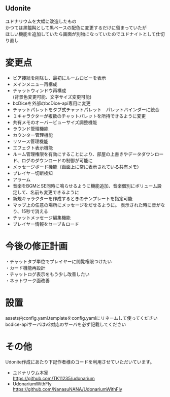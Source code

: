 

## Udonite

ユドナリウムを大幅に改造したもの  
かつては黒饂飩として黒ベースの配色に変更するだけに留まっていたが  
ほしい機能を追加していたら画面が別物になっていたのでユドナイトとして仕切り直し  

# 変更点
  
* ピア接続を削除し、最初にルームロビーを表示  
* メインメニュー再構成  
* チャットウィンドウ再構成  
(背景色変更可能、文字サイズ変更可能)  
* bcDiceを外部のbcDice-api専用に変更  
* チャットパレットをタブ式チャットパレット　パレットバインダーに統合  
* １キャラクターが複数のチャットパレットを所持できるように変更  
* 共有メモのオーバービューサイズ調整機能  
* ラウンド管理機能  
* カウンター管理機能  
* リソース管理機能  
* エフェクト表示機能  
* ルーム管理権限を有効にすることにより、部屋の上書きやデータダウンロード、ログのダウンロードの制御が可能に  
* メッセージボード機能（画面上に常に表示されている共有メモ）  
* プレイヤー切断検知  
* アラーム 
* 音楽をBGMとSE同時に鳴らせるように機能追加、音楽個別にボリューム設定して、名前も変更できるように
* 新規キャラクターを作成するときのテンプレートを指定可能
* マップ上の任意の場所にメッセージをだせるように。
表示された時に音がなり、15秒で消える
* チャットメッセージ編集機能
* プレイヤー情報をセーブ＆ロード
  
# 今後の修正計画
  
・チャットタブ単位でプレイヤーに閲覧権限つけたい  
・カード機能再設計  
・チャットログ表示をもう少し改善したい  
・ネットワーク面改善
  
# 設置
  
assets内config.yaml.templateをconfig.yamlにリネームして使ってください  
bcdice-apiサーバはv2対応のサーバを必ず記載してください  
  
# その他
Udonite作成にあたり下記作者様のコードを利用させていただいています。  
* ユドナリウム本家  
<https://github.com/TK11235/udonarium>  
* UdonariumWithFly  
<https://github.com/NanasuNANA/UdonariumWithFly>  
  
  